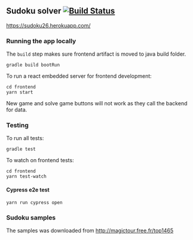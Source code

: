 Sudoku solver [![Build Status](https://travis-ci.org/vanphuong12a2/sudoku-solver.svg?branch=master)](https://travis-ci.org/vanphuong12a2)
---
https://sudoku26.herokuapp.com/


### Running the app locally

The `build` step makes sure frontend artifact is moved to java build folder.
```
gradle build bootRun
```


To run a react embedded server for frontend development: 
```$xslt
cd frontend
yarn start
```
New game and solve game buttons will not work as they call the backend for data.

### Testing
To run all tests: 
```
gradle test
```

To watch on frontend tests: 
```
cd frontend
yarn test-watch
```

#### Cypress e2e test
```
yarn run cypress open
```

### Sudoku samples
The samples was downloaded from http://magictour.free.fr/top1465
